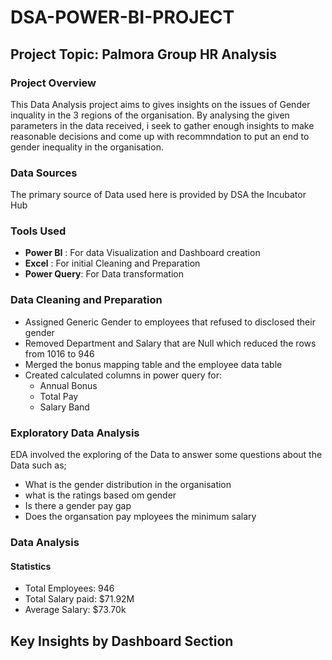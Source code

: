 # DSA-POWER-BI-PROJECT
## Project Topic: Palmora Group HR Analysis

### Project Overview
This Data Analysis project aims to gives insights on the issues of Gender inquality in the 3 regions of the organisation. By analysing the given parameters in the data received, i seek to gather enough insights to make reasonable decisions and come up with recommndation to put an end to gender inequality in the organisation.

### Data Sources
The primary source of Data used here is provided by DSA the Incubator Hub

### Tools Used
- **Power BI** : For data Visualization and Dashboard creation
- **Excel** : For initial Cleaning and Preparation
- **Power Query**: For Data transformation

### Data Cleaning and Preparation
- Assigned Generic Gender to employees that refused to disclosed their gender
- Removed Department and Salary that are Null which reduced the rows from 1016 to 946
- Merged the bonus mapping table and the employee data table
- Created calculated columns in power query for:
   - Annual Bonus
   - Total Pay
   - Salary Band

### Exploratory Data Analysis
  EDA involved the exploring of the Data to answer some questions about the Data such as;
  - What is the gender distribution in the organisation
  - what is the ratings based om gender
  - Is there a gender pay gap
  - Does the organsation pay mployees the minimum salary

### Data Analysis
#### Statistics
- Total Employees: 946
- Total Salary paid: $71.92M
- Average Salary: $73.70k

## Key Insights by Dashboard Section

